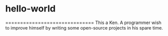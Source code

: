 # hello-world

==============================
This a Ken. A programmer wish to improve himself by writing some open-source projects in his spare time.
